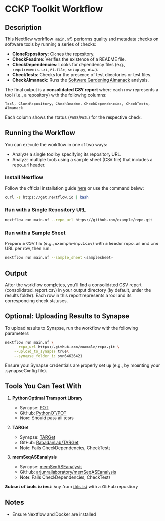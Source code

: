 # CCKP Toolkit Workflow

## Description

This Nextflow workflow (`main.nf`) performs quality and metadata checks on software tools by running a series of checks:

- **CloneRepository**: Clones the repository.
- **CheckReadme**: Verifies the existence of a README file.
- **CheckDependencies**: Looks for dependency files (e.g., `requirements.txt`, `Pipfile`, `setup.py`, etc.).
- **CheckTests**: Checks for the presence of test directories or test files.
- **CheckAlmanack**: Runs the [Software Gardening Almanack](https://github.com/software-gardening/almanack) analysis.

The final output is a **consolidated CSV report** where each row represents a tool (i.e., a repository) with the following columns:

```Tool, CloneRepository, CheckReadme, CheckDependencies, CheckTests, Almanack```

Each column shows the status (`PASS`/`FAIL`) for the respective check.

## Running the Workflow
You can execute the workflow in one of two ways:
- Analyze a single tool by specifying its repository URL.
- Analyze multiple tools using a sample sheet (CSV file) that includes a repo_url header.

### Install Nextflow 
Follow the official installation guide [here](https://www.nextflow.io/docs/latest/install.html) or use the command below:

```bash
curl -s https://get.nextflow.io | bash
```

### Run with a Single Repository URL
```bash
nextflow run main.nf --repo_url https://github.com/example/repo.git
```

### Run with a Sample Sheet
Prepare a CSV file (e.g., example-input.csv) with a header repo_url and one URL per row, then run:

```bash
nextflow run main.nf --sample_sheet <samplesheet>
```

## Output
After the workflow completes, you'll find a consolidated CSV report (consolidated_report.csv) in your output directory (by default, under the results folder). Each row in this report represents a tool and its corresponding check statuses.

## Optional: Uploading Results to Synapse
To upload results to Synapse, run the workflow with the following parameters:

```bash
nextflow run main.nf \
    --repo_url https://github.com/example/repo.git \
    --upload_to_synapse true\
    --synapse_folder_id syn64626421
```
Ensure your Synapse credentials are properly set up (e.g., by mounting your .synapseConfig file).

## Tools You Can Test With

1. **Python Optimal Transport Library**  
   - Synapse: [POT](https://cancercomplexity.synapse.org/Explore/Tools/DetailsPage?toolName=POT)  
   - GitHub: [PythonOT/POT](https://github.com/PythonOT/POT)  
   - Note: Should pass all tests

2. **TARGet**  
   - Synapse: [TARGet](https://cancercomplexity.synapse.org/Explore/Tools/DetailsPage?toolName=TARGet)  
   - GitHub: [RabadanLab/TARGet](https://github.com/RabadanLab/TARGet/tree/master)  
   - Note: Fails CheckDependencies, CheckTests

3. **memSeqASEanalysis**  
   - Synapse: [memSeqASEanalysis](https://cancercomplexity.synapse.org/Explore/Tools/DetailsPage?toolName=memSeqASEanalysis)  
   - GitHub: [arjunrajlaboratory/memSeqASEanalysis](https://github.com/arjunrajlaboratory/memSeqASEanalysis)  
   - Note: Fails CheckDependencies, CheckTests

**Subset of tools to test**: Any from [this list](https://cancercomplexity.synapse.org/Explore/Tools) with a GitHub repository.

## Notes
- Ensure Nextflow and Docker are installed 
